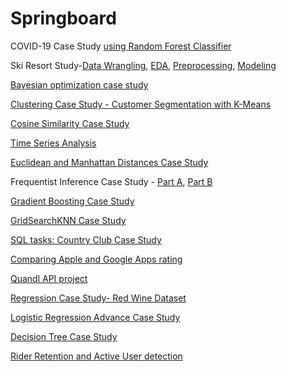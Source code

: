 # Springboard
COVID-19 Case Study [using Random Forest Classifier](https://github.com/KetakiN/Springboard/blob/main/RandomForest_casestudy_covid19_KetakiN_try1.ipynb)

Ski Resort Study-[Data Wrangling](https://github.com/KetakiN/Springboard/blob/main/02_data_wrangling-Ketaki%20Nagarkar.ipynb),
                 [EDA](https://github.com/KetakiN/Springboard/blob/main/03_exploratory_data_analysis_Ketaki_Nagarkar.ipynb),
                 [Preprocessing](https://github.com/KetakiN/Springboard/blob/main/04_preprocessing_and_training_Ketaki_nagarkar.ipynb),
                 [Modeling](https://github.com/KetakiN/Springboard/blob/main/05_modeling_Ketaki_Nagarkar.ipynb)
                 
[Bayesian optimization case study](https://github.com/KetakiN/Springboard/blob/main/Bayesian_optimization_case_study.ipynb)

[Clustering Case Study - Customer Segmentation with K-Means](https://github.com/KetakiN/Springboard/blob/main/Clustering%20Case%20Study%20-%20Customer%20Segmentation%20with%20K-Means%20-%20Tier%203.ipynb)

[Cosine Similarity Case Study](https://github.com/KetakiN/Springboard/blob/main/Cosine_Similarity_Case_Study_KN.ipynb)

[Time Series Analysis](https://github.com/KetakiN/Springboard/blob/main/Cowboy_Cigarettes_Case_Study_Tier_2.ipynb)

[Euclidean and Manhattan Distances Case Study](https://github.com/KetakiN/Springboard/blob/main/Euclidean_and_Manhattan_Distances_Case_Study.ipynb)

Frequentist Inference Case Study - [Part A](https://github.com/KetakiN/Springboard/blob/main/Frequentist%20Inference%20Case%20Study%20-%20Part%20A%20(3)_Ketaki_Nagarkar.ipynb), [Part B](https://github.com/KetakiN/Springboard/blob/main/Frequentist%20Inference%20Case%20Study%20-%20Part%20B%20(2)_Ketaki_updated.ipynb)

[Gradient Boosting Case Study](https://github.com/KetakiN/Springboard/blob/main/Gradient%20Boosting%20Case%20Study_KetakiN.ipynb)

[GridSearchKNN Case Study](https://github.com/KetakiN/Springboard/blob/main/GridSearchKNN_Case_Study.ipynb)

[SQL tasks: Country Club Case Study](https://github.com/KetakiN/Springboard/blob/main/GridSearchKNN_Case_Study.ipynb)

[Comparing Apple and Google Apps rating](https://github.com/KetakiN/Springboard/blob/main/Ketaki_Nagarkar_Springboard%20Apps%20project%20-%20Tier%202%20-%20Complete.ipynb)

[Quandl API project](https://github.com/KetakiN/Springboard/blob/main/Ketaki_Nagarkar_api_data_wrangling_mini_project.ipynb)

[Regression Case Study- Red Wine Dataset](https://github.com/KetakiN/Springboard/blob/main/Ketaki_Springboard%20Regression%20Case%20Study%20-%20the%20Red%20Wine%20Dataset%20-%20Tier%202.ipynb)

[Logistic Regression Advance Case Study](https://github.com/KetakiN/Springboard/blob/main/Logistic%20Regression%20Advanced%20Case%20Study_KetakiN.ipynb)

[Decision Tree Case Study](https://github.com/KetakiN/Springboard/blob/main/Springboard%20Decision%20Tree%20Specialty%20Coffee%20Case%20Study%20-%20Tier%203_KetakiN.ipynb)

[Rider Retention and Active User detection](https://github.com/KetakiN/Springboard/blob/main/Ultimate_nagarkar.ipynb)
